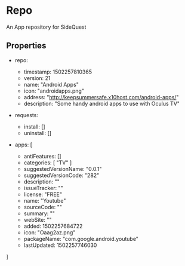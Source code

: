 # Repo
An App repository for SideQuest

## Properties

- repo: 
  - timestamp: 1502257810365
  - version: 21
  - name: "Android Apps"
  - icon: "androidapps.png"
  - address: "http://keepsummersafe.x10host.com/android-apps/"
  - description: "Some handy android apps to use with Oculus TV"

- requests: 
  - install: []
  - uninstall: []

- apps: [
    - antiFeatures: []
    - categories: [
      "TV"
    ]
    - suggestedVersionName: "0.0.1"
    - suggestedVersionCode: "282"
    - description: ""
    - issueTracker: ""
    - license: "FREE"
    - name: "Youtube"
    - sourceCode: ""
    - summary: ""
    - webSite: ""
    - added: 1502257684722
    - icon: "Oaag2az.png"
    - packageName: "com.google.android.youtube"
    - lastUpdated: 1502257746030
  
]


